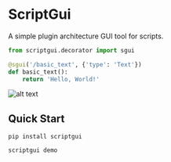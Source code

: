 # ScriptGui

A simple plugin architecture GUI tool for scripts.

```python
from scriptgui.decorator import sgui

@sgui('/basic_text', {'type': 'Text'})
def basic_text():
    return 'Hello, World!'
```

![alt text](https://github.com/tylerhjones/scriptgui/blob/main/readme/basic_text_demo.png?raw=true)

## Quick Start

```
pip install scriptgui
```
```
scriptgui demo
```